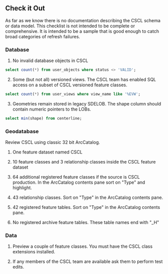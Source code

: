 ## Check it Out

As far as we know there is no documentation describing the CSCL schema or data model.  This checklist is not intended to be complete or comprehensive. It is intended to be a sample that is good enough to catch broad categories of refresh failures.

### Database

1. No invalid database objects in CSCL

```sql
select count(*) from user_objects where status <> 'VALID';
```

2. Some (but not all) versioned views. The CSCL team has enabled SQL access on a subset of CSCL versioned feature classes.

```sql
select count(*) from user_views where view_name like '%EVW';
```

3. Geometries remain stored in legacy SDELOB. The shape column should contain numeric pointers to the LOBs.

```sql
select min(shape) from centerline;
```

### Geodatabase

Review CSCL using classic 32 bit ArcCatalog.

1. One feature dataset named CSCL

2. 10 feature classes and 3 relationship classes inside the CSCL feature dataset

3. 64 additional registered feature classes if the source is CSCL production. In the ArcCatalog contents pane sort on "Type" and highlight.

4. 43 relationship classes. Sort on "Type" in the ArcCatalog contents pane.

5. 42 registered feature tables. Sort on "Type" in the ArcCatalog contents pane.

6. No registered archive feature tables. These table names end with "_H" 


### Data

1. Preview a couple of feature classes. You must have the CSCL class extensions installed.

2. If any members of the CSCL team are available ask them to perform test edits.